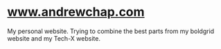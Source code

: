 # www.andrewchap.com

My personal website.  Trying to combine the best parts from my boldgrid website and my Tech-X website.
